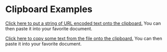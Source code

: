# Clipboard Examples

[Click here to put a string of URL encoded text onto the clipboard.](didact://?commandId=vscode.didact.copyToClipboardCommand&text=The%20quick%20brown%20fox%20jumped%20over%20the%20lazy%20dog.) You can then paste it into your favorite document.

[Click here to copy some text from the file onto the clipboard.](didact://?commandId=vscode.didact.copyFileTextToClipboardCommand&text=extension=examples/clipboardTextToTerminal.txt) You can then paste it into your favorite document.
